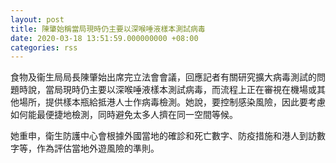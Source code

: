 ```yaml
---
layout: post
title: 陳肇始稱當局現時仍主要以深喉唾液樣本測試病毒
date: 2020-03-18 13:51:59.000000000 +08:00
categories: rss
---
```


食物及衞生局局長陳肇始出席完立法會會議，回應記者有關研究擴大病毒測試的問題時說，當局現時仍主要以深喉唾液樣本測試病毒，而流程上正在審視在機場或其他場所，提供樣本瓶給抵港人士作病毒檢測。她說，要控制感染風險，因此要考慮如何能最便捷地檢測，同時避免太多人擠在同一空間等候。

她重申，衛生防護中心會根據外國當地的確診和死亡數字、防疫措施和港人到訪數字等，作為評估當地外遊風險的準則。
